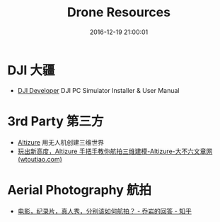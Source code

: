 ﻿---
title: Drone Resources
date: 2016-12-19 21:00:01
tags: [geek, drone]
categories: [geek]
---
# DJI 大疆

- [DJI Developer](https://developer.dji.com/mobile-sdk/downloads/) DJI PC Simulator Installer & User Manual

# 3rd Party 第三方

- [Altizure](https://www.altizure.com/) 用无人机创建三维世界
- [玩出新高度，Altizure 手把手教你航拍三维建模-Altizure-大不六文章网(wtoutiao.com)](http://www.wtoutiao.com/p/305d8hS.html)

# Aerial Photography 航拍

- [电影，纪录片，真人秀，分别该如何航拍？ - 乔岩的回答 - 知乎](https://www.zhihu.com/question/52237464/answer/130410812)
